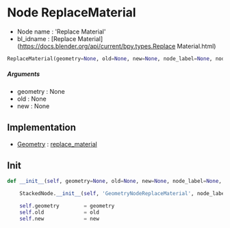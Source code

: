 # Node ReplaceMaterial

- Node name : 'Replace Material'
- bl_idname : [Replace Material](https://docs.blender.org/api/current/bpy.types.Replace Material.html)


``` python
ReplaceMaterial(geometry=None, old=None, new=None, node_label=None, node_color=None)
```
##### Arguments

- geometry : None
- old : None
- new : None

## Implementation

- [Geometry](/docs/GeoNodes/Geometry.md) : [replace_material](/docs/GeoNodes/Geometry.md#replace_material)

## Init

``` python
def __init__(self, geometry=None, old=None, new=None, node_label=None, node_color=None):

    StackedNode.__init__(self, 'GeometryNodeReplaceMaterial', node_label=node_label, node_color=node_color)

    self.geometry        = geometry
    self.old             = old
    self.new             = new
```
